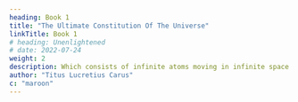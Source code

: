 ```yaml
---
heading: Book 1
title: "The Ultimate Constitution Of The Universe"
linkTitle: Book 1
# heading: Unenlightened
# date: 2022-07-24
weight: 2
description: Which consists of infinite atoms moving in infinite space
author: "Titus Lucretius Carus"
c: "maroon"
---
```





